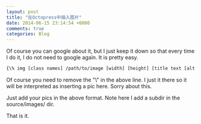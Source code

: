 ```yaml
---
layout: post
title: "在Octopress中插入图片"
date: 2014-06-15 23:14:54 +0800
comments: true
categories: Blog
---
```

Of course you can google about it, but I just keep it down so that every time I do it, I do not need to google again. It is pretty easy. 

```html
{\% img [class names] /path/to/image [width] [height] [title text [alt text]] \%}
```
   
Of course you need to remove the "\\" in the above line. I just it there so it will be interpreted as inserting a pic here. Sorry about this.
   
Just add your pics in the above format. Note here I add a subdir in the source/images/ dir.  

That is it. 
